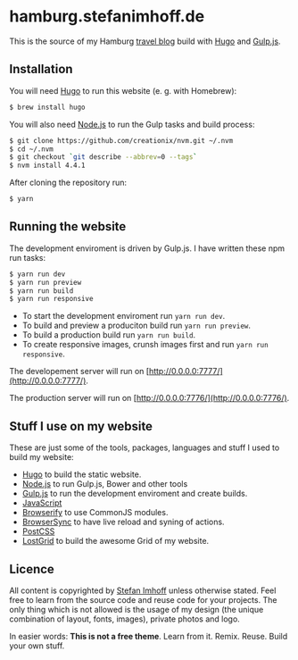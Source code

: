 # hamburg.stefanimhoff.de

This is the source of my Hamburg [travel blog](https://hamburg.stefanimhoff.de/) build with [Hugo](http://gohugo.io/) and [Gulp.js](http://gulpjs.com/).

## Installation

You will need [Hugo](http://gohugo.io/) to run this website (e. g. with Homebrew):

```bash
$ brew install hugo
```

You will also need [Node.js](http://nodejs.org/) to run the Gulp tasks and build process:

```bash
$ git clone https://github.com/creationix/nvm.git ~/.nvm
$ cd ~/.nvm
$ git checkout `git describe --abbrev=0 --tags`
$ nvm install 4.4.1
```

After cloning the repository run:

```bash
$ yarn
```

## Running the website

The development enviroment is driven by Gulp.js. I have written these npm run tasks:

```bash
$ yarn run dev
$ yarn run preview
$ yarn run build
$ yarn run responsive
```

- To start the development enviroment run `yarn run dev`.
- To build and preview a produciton build run `yarn run preview`.
- To build a production build run `yarn run build`.
- To create responsive images, crunsh images first and run `yarn run responsive`.

The developement server will run on [http://0.0.0.0:7777/](http://0.0.0.0:7777/).

The production server will run on [http://0.0.0.0:7776/](http://0.0.0.0:7776/).

## Stuff I use on my website

These are just some of the tools, packages, languages and stuff I used to build my website:

- [Hugo](http://gohugo.io/) to build the static website.
- [Node.js](http://nodejs.org/) to run Gulp.js, Bower and other tools
- [Gulp.js](http://gulpjs.com/) to run the development enviroment and create builds.
- [JavaScript](https://developer.mozilla.org/docs/Web/JavaScript)
- [Browserify](http://browserify.org/) to use CommonJS modules.
- [BrowserSync](http://www.browsersync.io/) to have live reload and syning of actions.
- [PostCSS](https://github.com/postcss/postcss)
- [LostGrid](https://github.com/corysimmons/lost) to build the awesome Grid of my website.

## Licence
All content is copyrighted by [Stefan Imhoff](http://stefanimhoff.de) unless otherwise stated. Feel free to learn from the source code and reuse code for your projects. The only thing which is not allowed is the usage of my design (the unique combination of layout, fonts, images), private photos and logo.

In easier words: **This is not a free theme**. Learn from it. Remix. Reuse. Build your own stuff.
